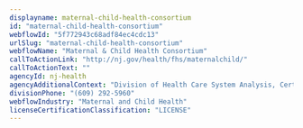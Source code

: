```yaml
---
displayname: maternal-child-health-consortium
id: "maternal-child-health-consortium"
webflowId: "5f772943c68adf84ec4cdc13"
urlSlug: "maternal-child-health-consortium"
webflowName: "Maternal & Child Health Consortium"
callToActionLink: "http://nj.gov/health/fhs/maternalchild/"
callToActionText: ""
agencyId: nj-health
agencyAdditionalContext: "Division of Health Care System Analysis, Certificate of Need and Acute Care Licensure"
divisionPhone: "(609) 292-5960"
webflowIndustry: "Maternal and Child Health"
licenseCertificationClassification: "LICENSE"
---
```

